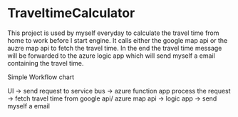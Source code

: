 # TraveltimeCalculator

This project is used by myself everyday to calculate the travel time from home to work before I start engine. 
It calls either the google map api or the auzre map api to fetch the travel time. 
In the end the travel time message will be forwarded to the azure logic app which will send myself a email containing the travel time. 

Simple Workflow chart

UI &rarr; send request to service bus &rarr; azure function app process the request &rarr; fetch travel time from google api/ azure map api &rarr; logic app &rarr; send myself a email
